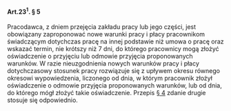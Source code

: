 #### Art.23<sup>1</sup>. § 5

Pracodawca, z dniem przejęcia zakładu pracy lub jego części, jest obowiązany zaproponować nowe warunki pracy i płacy pracownikom świadczącym dotychczas pracę na innej podstawie niż umowa o pracę oraz wskazać termin, nie krótszy niż 7 dni, do którego pracownicy mogą złożyć oświadczenie o przyjęciu lub odmowie przyjęcia proponowanych warunków. W razie nieuzgodnienia nowych warunków pracy i płacy dotychczasowy stosunek pracy rozwiązuje się z upływem okresu równego okresowi wypowiedzenia, liczonego od dnia, w którym pracownik złożył oświadczenie o odmowie przyjęcia proponowanych warunków, lub od dnia, do którego mógł złożyć takie oświadczenie. Przepis [§ 4](./art_23_1-4.md) zdanie drugie stosuje się odpowiednio.

